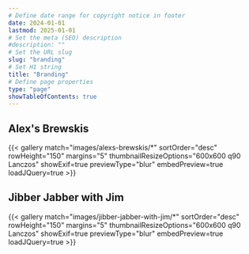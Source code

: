 ```yaml
---
# Define date range for copyright notice in footer
date: 2024-01-01
lastmod: 2025-01-01
# Set the meta (SEO) description
#description: ""
# Set the URL slug
slug: "branding"
# Set H1 string
title: "Branding"
# Define page properties
type: "page"
showTableOfContents: true
---
```


## Alex's Brewskis

{{< gallery match="images/alexs-brewskis/*" sortOrder="desc" rowHeight="150" margins="5" thumbnailResizeOptions="600x600 q90 Lanczos" showExif=true previewType="blur" embedPreview=true loadJQuery=true >}}

## Jibber Jabber with Jim

{{< gallery match="images/jibber-jabber-with-jim/*" sortOrder="desc" rowHeight="150" margins="5" thumbnailResizeOptions="600x600 q90 Lanczos" showExif=true previewType="blur" embedPreview=true loadJQuery=true >}}

